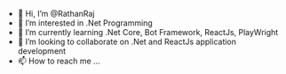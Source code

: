 - 👋 Hi, I’m @RathanRaj
- 👀 I’m interested in .Net Programming
- 🌱 I’m currently learning  .Net Core, Bot Framework, ReactJs, PlayWright
- 💞️ I’m looking to collaborate on .Net and ReactJs application development
- 📫 How to reach me ...

<!---
RathanRaj/RathanRaj is a ✨ special ✨ repository because its `README.md` (this file) appears on your GitHub profile.
You can click the Preview link to take a look at your changes.
--->
